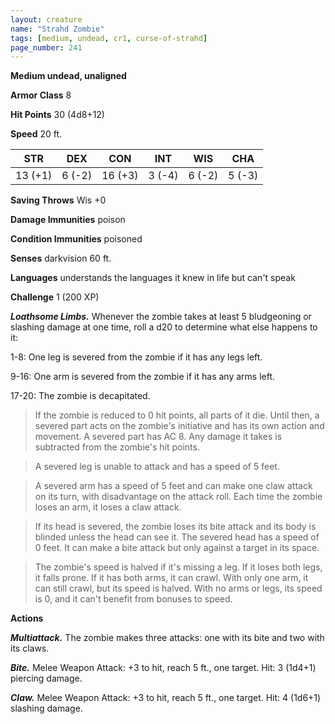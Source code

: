 ```yaml
---
layout: creature
name: "Strahd Zombie"
tags: [medium, undead, cr1, curse-of-strahd]
page_number: 241
---
```


**Medium undead, unaligned**

**Armor Class** 8

**Hit Points** 30 (4d8+12)

**Speed** 20 ft.

|   STR   |   DEX   |   CON   |   INT   |   WIS   |   CHA   |
|:-----:|:-----:|:-----:|:-----:|:-----:|:-----:|
| 13 (+1) | 6 (-2) | 16 (+3) | 3 (-4) | 6 (-2) | 5 (-3) |

**Saving Throws** Wis +0

**Damage Immunities** poison

**Condition Immunities** poisoned

**Senses** darkvision 60 ft.

**Languages** understands the languages it knew in life but can't speak

**Challenge** 1 (200 XP)

***Loathsome Limbs.*** Whenever the zombie takes at least 5 bludgeoning or slashing damage at one time, roll a d20 to determine what else happens to it:

1-8: One leg is severed from the zombie if it has any legs left.

9-16: One arm is severed from the zombie if it has any arms left.

17-20: The zombie is decapitated.

>If the zombie is reduced to 0 hit points, all parts of it die. Until then, a severed part acts on the zombie's initiative and has its own action and movement. A severed part has AC 8. Any damage it takes is subtracted from the zombie's hit points.

>A severed leg is unable to attack and has a speed of 5 feet.

>A severed arm has a speed of 5 feet and can make one claw attack on its turn, with disadvantage on the attack roll. Each time the zombie loses an arm, it loses a claw attack.

>If its head is severed, the zombie loses its bite attack and its body is blinded unless the head can see it. The severed head has a speed of 0 feet. It can make a bite attack but only against a target in its space.

>The zombie's speed is halved if it's missing a leg. If it loses both legs, it falls prone. If it has both arms, it can crawl. With only one arm, it can still crawl, but its speed is halved. With no arms or legs, its speed is 0, and it can't benefit from bonuses to speed.

**Actions**

***Multiattack.*** The zombie makes three attacks: one with its bite and two with its claws.

***Bite.*** Melee Weapon Attack: +3 to hit, reach 5 ft., one target. Hit: 3 (1d4+1) piercing damage.

***Claw.*** Melee Weapon Attack: +3 to hit, reach 5 ft., one target. Hit: 4 (1d6+1) slashing damage.

